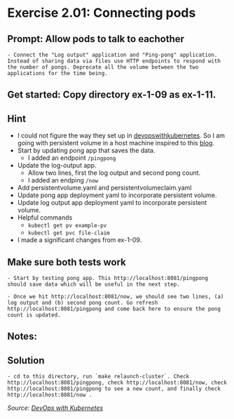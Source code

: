 # Exercise 2.01: Connecting pods
## Prompt: Allow pods to talk to eachother
    - Connect the "Log output" application and "Ping-pong" application. Instead of sharing data via files use HTTP endpoints to respond with the number of pongs. Deprecate all the volume between the two applications for the time being.


## Get started: Copy directory ex-1-09 as ex-1-11.
## Hint
- I could not figure the way they set up in [devopswithkubernetes](https://devopswithkubernetes.com/part-1/4-introduction-to-storage). So I am going with persistent volume in a host machine inspired to this [blog](https://blog.ruanbekker.com/blog/2020/02/21/persistent-volumes-with-k3d-kubernetes/).
- Start by updating pong app that saves the data.
    - I added an endpoint `/pingpong`
- Update the log-output app.
    - Allow two lines, first the log output and second pong count.
    - I added an endping `/now`
- Add persistentvolume.yaml and persistentvolumeclaim.yaml
- Update pong app deployment yaml to incorporate persistent volume.
- Update log output app deployment yaml to incorporate persistent volume.
- Helpful commands
    - `kubectl get pv example-pv`
    - `kubectl get pvc file-claim`
- I made a significant changes from ex-1-09.

## Make sure both tests work
    - Start by testing pong app. This http://localhost:8081/pingpong should save data which will be useful in the next step.

    - Once we hit http://localhost:8081/now, we should see two lines, (a) log output and (b) second pong count. Go refresh http://localhost:8081/pingpong and come back here to ensure the pong count is updated.

## Notes:

## Solution
    - cd to this directory, run `make relaunch-cluster`. Check http://localhost:8081/pingpong, check http://localhost:8081/now, check http://localhost:8081/pingpong to see a new count, and finally check http://localhost:8081/now .

<i>Source: [DevOps with Kubernetes](https://devopswithkubernetes.com/part-2/1-networking-between-pods)</i>